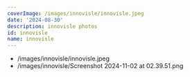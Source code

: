 ```yaml
---
coverImage: /images/innovisle/innovisle.jpeg
date: '2024-08-30'
description: innovisle photos
id: innovisle
name: innovisle
---
```

- /images/innovisle/innovisle.jpeg
- /images/innovisle/Screenshot 2024-11-02 at 02.39.51.png

